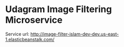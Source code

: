 # Udagram Image Filtering Microservice

Service url: http://image-filter-islam-dev-dev.us-east-1.elasticbeanstalk.com/
